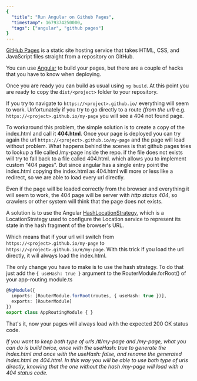 ```yaml
---
{
  "title": "Run Angular on Github Pages",
  "timestamp": 1679374250000,
  "tags": ["angular", "github pages"]
}
---
```


[GitHub Pages](https://pages.github.com/) is a static site hosting service that takes HTML, CSS, and JavaScript files straight from a repository on GitHub.

You can use [Angular](https://angular.io/) to build your pages, but there are a couple of hacks that you have to know when deploying.

Once you are ready you can build as usual using `ng build`.
At this point you are ready to copy the `dist/<project>` folder to your repository.

If you try to navigate to `https://<project>.github.io/` everything will seem to work.
Unfortunately if you try to go directly to a route _(from the url)_ e.g. `https://<project>.github.io/my-page` you will see a 404 not found page.

To workaround this problem, the simple solution is to create a copy of the index.html and call it **404.html**.
Once your page is deployed you can try again the url `https://<project>.github.io/my-page` and the page will load without problem.
What happens behind the scenes is that github pages tries to lookup a file called /my-page inside the repo.
if the file does not exists will try to fall back to a file called 404.html. which allows you to implement custom "404 pages".
But since angular has a single entry point the index.html copying the index.html as 404.html will more or less like a redirect,
so we are able to load every url directly.

Even if the page will be loaded correctly from the browser and everything it will seem to work,
the 404 page will be server with *http status 404*, so crawlers or other system will think that the page does not exists.

A solution is to use the Angular [HashLocationStrategy](https://angular.io/api/common/HashLocationStrategy),
which is a LocationStrategy used to configure the Location service to represent its state in the hash fragment of the browser's URL.

Which means that if your url will switch from `https://<project>.github.io/my-page` to `https://<project>.github.io/#/my-page`.
With this trick if you load the url directly, it will always load the index.html.

The only change you have to make is to use the hash strategy. To do that just add the `{ useHash: true }` argument
to the RouterModule.forRoot() of your app-routing.module.ts

```typescript
@NgModule({
  imports: [RouterModule.forRoot(routes, { useHash: true })],
  exports: [RouterModule]
})
export class AppRoutingModule { }
```

That's it, now your pages will always load with the expected 200 OK status code.

_If you want to keep both type of urls /#/my-page and /my-page, what you can do is build twice,
once with the useHash: true to generate the index.html and once with the useHash: false, and rename the generated index.html as 404.html.
In this way you will be able to use both type of urls directly, knowing that the one without the hash /my-page will load with a 404 status code._